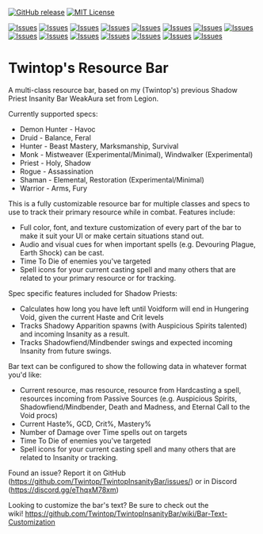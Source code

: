 [![GitHub release](https://img.shields.io/github/release/Twintop/TwintopInsanityBar.svg?maxAge=3600)](https://github.com/Twintop/TwintopInsanityBar/releases)
[![MIT License](https://img.shields.io/github/license/Twintop/TwintopInsanityBar)](https://github.com/Twintop/TwintopInsanityBar/blob/shadowlands/LICENSE)

[![Issues](https://img.shields.io/github/issues-raw/Twintop/TwintopInsanityBar)](https://github.com/Twintop/TwintopInsanityBar/issues)
[![Issues](https://img.shields.io/github/issues-closed-raw/Twintop/TwintopInsanityBar?color=00CC00)](https://github.com/Twintop/TwintopInsanityBar/issues?q=is%3Aissue+is%3Aclosed)
[![Issues](https://img.shields.io/github/issues/Twintop/TwintopInsanityBar/Core?color=000000&label=Core)](https://github.com/Twintop/TwintopInsanityBar/labels/Core)
[![Issues](https://img.shields.io/github/issues/Twintop/TwintopInsanityBar/Death%20Knight?color=C41E3A&label=Death%20Knight)](https://github.com/Twintop/TwintopInsanityBar/labels/Death%20Knight)
[![Issues](https://img.shields.io/github/issues/Twintop/TwintopInsanityBar/Death%20Knight?color=A330C9&label=Demon%20Hunter)](https://github.com/Twintop/TwintopInsanityBar/labels/Demon%20Hunter)
[![Issues](https://img.shields.io/github/issues/Twintop/TwintopInsanityBar/Druid?color=FF7C0A&label=Druid)](https://github.com/Twintop/TwintopInsanityBar/labels/Druid)
[![Issues](https://img.shields.io/github/issues/Twintop/TwintopInsanityBar/Hunter?color=AAD372&label=Hunter)](https://github.com/Twintop/TwintopInsanityBar/labels/Hunter)
[![Issues](https://img.shields.io/github/issues/Twintop/TwintopInsanityBar/Mage?color=3FC7EB&label=Mage)](https://github.com/Twintop/TwintopInsanityBar/labels/Mage)
[![Issues](https://img.shields.io/github/issues/Twintop/TwintopInsanityBar/Monk?color=00FF98&label=Monk)](https://github.com/Twintop/TwintopInsanityBar/labels/Monk)
[![Issues](https://img.shields.io/github/issues/Twintop/TwintopInsanityBar/Paladin?color=F48CBA&label=Paladin)](https://github.com/Twintop/TwintopInsanityBar/labels/Paladin)
[![Issues](https://img.shields.io/github/issues/Twintop/TwintopInsanityBar/Priest?color=FFFFFF&label=Priest)](https://github.com/Twintop/TwintopInsanityBar/labels/Priest)
[![Issues](https://img.shields.io/github/issues/Twintop/TwintopInsanityBar/Rogue?color=FFF468&label=Rogue)](https://github.com/Twintop/TwintopInsanityBar/labels/Rogue)
[![Issues](https://img.shields.io/github/issues/Twintop/TwintopInsanityBar/Shaman?color=0070DD&label=Shaman)](https://github.com/Twintop/TwintopInsanityBar/labels/Shaman)
[![Issues](https://img.shields.io/github/issues/Twintop/TwintopInsanityBar/Warlock?color=8788EE&label=Warlock)](https://github.com/Twintop/TwintopInsanityBar/labels/Warlock)
[![Issues](https://img.shields.io/github/issues/Twintop/TwintopInsanityBar/Warrior?color=C69B6D&label=Warrior)](https://github.com/Twintop/TwintopInsanityBar/labels/Warrior)

# Twintop's Resource Bar
A multi-class resource bar, based on my (Twintop's) previous Shadow Priest Insanity Bar WeakAura set from Legion.

Currently supported specs:
- Demon Hunter - Havoc
- Druid - Balance, Feral
- Hunter - Beast Mastery, Marksmanship, Survival
- Monk - Mistweaver (Experimental/Minimal), Windwalker (Experimental)
- Priest - Holy, Shadow
- Rogue - Assassination
- Shaman - Elemental, Restoration (Experimental/Minimal)
- Warrior - Arms, Fury

This is a fully customizable resource bar for multiple classes and specs to use to track their primary resource while in combat. Features include:
- Full color, font, and texture customization of every part of the bar to make it suit your UI or make certain situations stand out.
- Audio and visual cues for when important spells (e.g. Devouring Plague, Earth Shock) can be cast.
- Time To Die of enemies you've targeted
- Spell icons for your current casting spell and many others that are related to your primary resource or for tracking.

Spec specific features included for Shadow Priests:
- Calculates how long you have left until Voidform will end in Hungering Void, given the current Haste and Crit levels
- Tracks Shadowy Apparition spawns (with Auspicious Spirits talented) and incoming Insanity as a result.
- Tracks Shadowfiend/Mindbender swings and expected incoming Insanity from future swings.

Bar text can be configured to show the following data in whatever format you'd like:
- Current resource, mas resource, resource from Hardcasting a spell, resources incoming from Passive Sources (e.g. Auspicious Spirits, Shadowfiend/Mindbender, Death and Madness, and Eternal Call to the Void procs)
- Current Haste%, GCD, Crit%, Mastery%
- Number of Damage over Time spells out on targets
- Time To Die of enemies you've targeted
- Spell icons for your current casting spell and many others that are related to Insanity or tracking.

Found an issue? Report it on GitHub (https://github.com/Twintop/TwintopInsanityBar/issues/) or in Discord (https://discord.gg/eThqxM78xm)

Looking to customize the bar's text? Be sure to check out the wiki! https://github.com/Twintop/TwintopInsanityBar/wiki/Bar-Text-Customization

